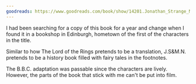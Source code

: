 ```yaml
---
goodreads: https://www.goodreads.com/book/show/14201.Jonathan_Strange_Mr_Norrell
---
```


I had been searching for a copy of this book for a year and change when I found it in a bookshop in Edinburgh, hometown of the first of the characters in the title.

Similar to how The Lord of the Rings pretends to be a translation, J.S&M.N. pretends to be a history book filled with fairy tales in the footnotes.

The B.B.C. adaptation was passable since the characters are lively. However, the parts of the book that stick with me can't be put into film.

